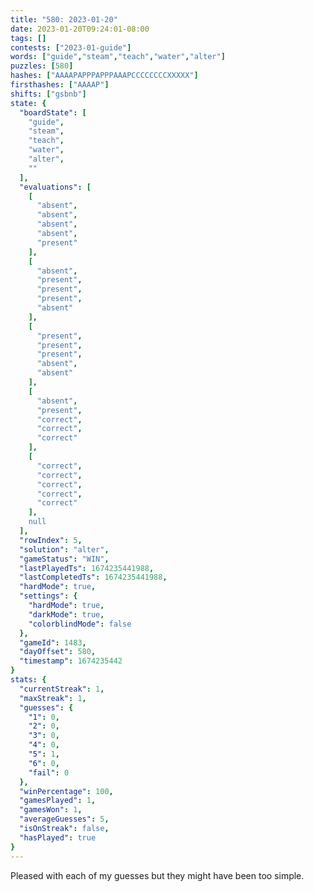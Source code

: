 ```yaml
---
title: "580: 2023-01-20"
date: 2023-01-20T09:24:01-08:00
tags: []
contests: ["2023-01-guide"]
words: ["guide","steam","teach","water","alter"]
puzzles: [580]
hashes: ["AAAAPAPPPAPPPAAAPCCCCCCCCXXXXX"]
firsthashes: ["AAAAP"]
shifts: ["gsbnb"]
state: {
  "boardState": [
    "guide",
    "steam",
    "teach",
    "water",
    "alter",
    ""
  ],
  "evaluations": [
    [
      "absent",
      "absent",
      "absent",
      "absent",
      "present"
    ],
    [
      "absent",
      "present",
      "present",
      "present",
      "absent"
    ],
    [
      "present",
      "present",
      "present",
      "absent",
      "absent"
    ],
    [
      "absent",
      "present",
      "correct",
      "correct",
      "correct"
    ],
    [
      "correct",
      "correct",
      "correct",
      "correct",
      "correct"
    ],
    null
  ],
  "rowIndex": 5,
  "solution": "alter",
  "gameStatus": "WIN",
  "lastPlayedTs": 1674235441988,
  "lastCompletedTs": 1674235441988,
  "hardMode": true,
  "settings": {
    "hardMode": true,
    "darkMode": true,
    "colorblindMode": false
  },
  "gameId": 1483,
  "dayOffset": 580,
  "timestamp": 1674235442
}
stats: {
  "currentStreak": 1,
  "maxStreak": 1,
  "guesses": {
    "1": 0,
    "2": 0,
    "3": 0,
    "4": 0,
    "5": 1,
    "6": 0,
    "fail": 0
  },
  "winPercentage": 100,
  "gamesPlayed": 1,
  "gamesWon": 1,
  "averageGuesses": 5,
  "isOnStreak": false,
  "hasPlayed": true
}
---
```

<!-- more -->
Pleased with each of my guesses but they might have been too simple. 
